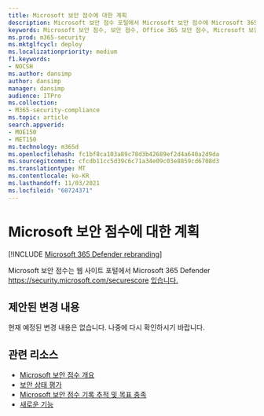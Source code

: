 ```yaml
---
title: Microsoft 보안 점수에 대한 계획
description: Microsoft 보안 점수 포털에서 Microsoft 보안 점수에 Microsoft 365 Defender 설명
keywords: Microsoft 보안 점수, 보안 점수, Office 365 보안 점수, Microsoft 보안 점수, Microsoft 365 Defender 포털, 개선 작업
ms.prod: m365-security
ms.mktglfcycl: deploy
ms.localizationpriority: medium
f1.keywords:
- NOCSH
ms.author: dansimp
author: dansimp
manager: dansimp
audience: ITPro
ms.collection:
- M365-security-compliance
ms.topic: article
search.appverid:
- MOE150
- MET150
ms.technology: m365d
ms.openlocfilehash: fc1bf8ca103a89c78d3b42689ef2d4a640a2d9da
ms.sourcegitcommit: cfcdb11cc5d39c6c71a34e09c03e8859cd6708d3
ms.translationtype: MT
ms.contentlocale: ko-KR
ms.lasthandoff: 11/03/2021
ms.locfileid: "60724371"
---
```

# <a name="whats-coming-to-microsoft-secure-score"></a>Microsoft 보안 점수에 대한 계획

[!INCLUDE [Microsoft 365 Defender rebranding](../includes/microsoft-defender.md)]

Microsoft 보안 점수는 웹 사이트 포털에서 Microsoft 365 Defender https://security.microsoft.com/securescore [있습니다.](microsoft-365-defender.md#the-microsoft-365-defender-portal)

## <a name="proposed-changes"></a>제안된 변경 내용

현재 예정된 변경 내용은 없습니다. 나중에 다시 확인하시기 바랍니다.


## <a name="related-resources"></a>관련 리소스

- [Microsoft 보안 점수 개요](microsoft-secure-score.md)
- [보안 상태 평가](microsoft-secure-score-improvement-actions.md)
- [Microsoft 보안 점수 기록 추적 및 목표 충족](microsoft-secure-score-history-metrics-trends.md)
- [새로운 기능](microsoft-secure-score-whats-new.md)
